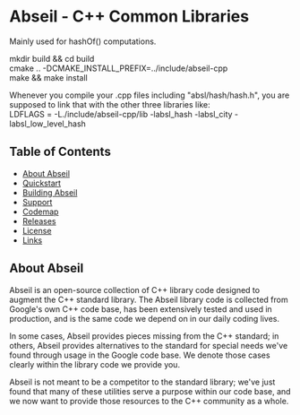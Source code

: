 # Abseil - C++ Common Libraries

Mainly used for hashOf() computations.

mkdir build && cd build  
cmake .. -DCMAKE_INSTALL_PREFIX=../include/abseil-cpp  
make && make install  

Whenever you compile your .cpp files including "absl/hash/hash.h", you are supposed to link that with the other three libraries like:  
LDFLAGS = -L./include/abseil-cpp/lib -labsl_hash -labsl_city -labsl_low_level_hash  

## Table of Contents

- [About Abseil](#about)
- [Quickstart](#quickstart)
- [Building Abseil](#build)
- [Support](#support)
- [Codemap](#codemap)
- [Releases](#releases)
- [License](#license)
- [Links](#links)

<a name="about"></a>
## About Abseil

Abseil is an open-source collection of C++ library code designed to augment
the C++ standard library. The Abseil library code is collected from Google's
own C++ code base, has been extensively tested and used in production, and
is the same code we depend on in our daily coding lives.

In some cases, Abseil provides pieces missing from the C++ standard; in
others, Abseil provides alternatives to the standard for special needs
we've found through usage in the Google code base. We denote those cases
clearly within the library code we provide you.

Abseil is not meant to be a competitor to the standard library; we've
just found that many of these utilities serve a purpose within our code
base, and we now want to provide those resources to the C++ community as
a whole.
